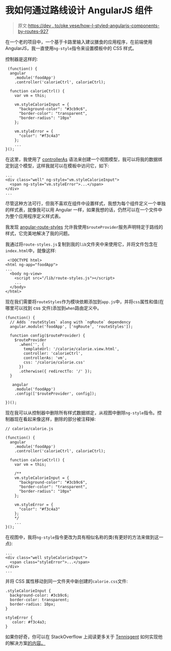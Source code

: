 # 我如何通过路线设计 AngularJS 组件

> 原文:[https://dev . to/oke vese/how-I-styled-angularjs-components-by-routes-927](https://dev.to/okevese/how-i-styled-angularjs-components-by-routes-927)

在一个老的项目中，一个基于卡路里输入建议膳食的应用程序，在前端使用 AngularJS，我一直使用`ng-style`指令来设置模板中的 CSS 样式。

控制器是这样的:

```
 (function() {
  angular
    .module('foodApp')
    .controller('calorieCtrl', calorieCtrl);

  function calorieCtrl() {
    var vm = this;

    vm.styleCalorieInput = {
      "background-color": "#3cb9c6",      
      "border-color": "transparent",      
      "border-radius": "10px"
    };

    vm.styleError = {
      "color": "#f3c4a3"
    };
    ...
}(); 
```

在这里，我使用了 [controllerAs](https://docs.angularjs.org/guide/controller) 语法来创建一个视图模型，我可以将我的数据绑定到这个模型，这样我就可以在模板中访问它，如下:

```
...
<div class="well" ng-style="vm.styleCalorieInput">
  <span ng-style="vm.styleError">...</span>
</div>
... 
```

尽管这种方法可行，但我不喜欢在组件中设置样式，我想为每个组件定义一个单独的样式表，就像我可以用 Angular 一样，如果我想的话，仍然可以在一个文件中为整个应用程序定义样式表。

我发现 [angular-route-styles](https://github.com/tennisgent/angular-route-styles) 允许我使用`$routeProvider`服务声明特定于路线的样式，它完美地解决了我的问题。

我通过将`route-styles.js`复制到我的`lib`文件夹中来使用它，并将文件包含在`index.html`中，就像这样:

```
 <!DOCTYPE html>
<html ng-app="foodApp">
...
  <body ng-view>
    <script src="/lib/route-styles.js"></script>
    ...
  </body>
</html> 
```

现在我们需要将`routeStyles`作为模块依赖添加到`app.js`中，并将`css`属性和值(在哪里可以找到 css 文件)添加到`when`路由定义中。

```
(function() {
  // Adds `routeStyles` along with `ngRoute` dependency
  angular.module('foodApp', ['ngRoute', 'routeStyles']);

  function config($routeProvider) {
    $routeProvider
      .when('', {
        templateUrl: '/calorie/calorie.view.html',
        controller: 'calorieCtrl',
        controllerAs: 'vm',
        css: '/calorie/calorie.css'
      })
      .otherwise({ redirectTo: '/' });
  }

   angular
    .module('foodApp')
    .config(['$routeProvider', config]);

})(); 
```

现在我可以从控制器中删除所有样式数据绑定，从视图中删除`ng-style`指令。控制器现在看起来像这样，删除的部分被注释掉:

```
// calorie/calorie.js

(function() {
  angular
    .module('foodApp')
    .controller('calorieCtrl', calorieCtrl);

  function calorieCtrl() {
    var vm = this;

    /**
    vm.styleCalorieInput = {
      "background-color": "#3cb9c6",      
      "border-color": "transparent",      
      "border-radius": "10px"
    };

    vm.styleError = {
      "color": "#f3c4a3"
    }; 
    */
    ...
}(); 
```

在视图中，我将`ng-style`指令更改为具有相似名称的类(有更好的方法来做到这一点):

```
...
<div class="well styleCalorieInput">
  <span class="styleError">...</span>
</div>
... 
```

并将 CSS 属性移动到同一文件夹中新创建的`calorie.css`文件:

```
.styleCalorieInput {
  background-color: #3cb9c6;
  border-color: transparent;
  border-radius: 10px;
}

styleError {
   color: #f3c4a3;
} 
```

如果你好奇，你可以在 StackOverflow 上阅读更多关于 [Tennisgent](https://github.com/tennisgent/angular-route-styles) 如何实现他的解决方案[的内容。](https://stackoverflow.com/questions/15193492/how-to-include-view-partial-specific-styling-in-angularjs)